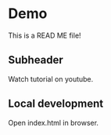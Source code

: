 # Demo

This is a READ ME file!

## Subheader

Watch tutorial on youtube.

## Local development

Open index.html in browser.